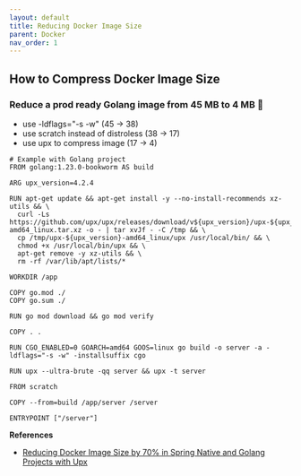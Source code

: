 ```yaml
---
layout: default
title: Reducing Docker Image Size
parent: Docker
nav_order: 1
---
```


## How to Compress Docker Image Size
###  Reduce a prod ready Golang image from 45 MB to 4 MB 🤯
* use -ldflags="-s -w" (45 -> 38)
* use scratch instead of distroless (38 -> 17)
* use upx to compress image (17 -> 4)

```shell
# Example with Golang project
FROM golang:1.23.0-bookworm AS build

ARG upx_version=4.2.4

RUN apt-get update && apt-get install -y --no-install-recommends xz-utils && \
  curl -Ls https://github.com/upx/upx/releases/download/v${upx_version}/upx-${upx_version}-amd64_linux.tar.xz -o - | tar xvJf - -C /tmp && \
  cp /tmp/upx-${upx_version}-amd64_linux/upx /usr/local/bin/ && \
  chmod +x /usr/local/bin/upx && \
  apt-get remove -y xz-utils && \
  rm -rf /var/lib/apt/lists/*

WORKDIR /app

COPY go.mod ./
COPY go.sum ./

RUN go mod download && go mod verify

COPY . .

RUN CGO_ENABLED=0 GOARCH=amd64 GOOS=linux go build -o server -a -ldflags="-s -w" -installsuffix cgo

RUN upx --ultra-brute -qq server && upx -t server

FROM scratch

COPY --from=build /app/server /server

ENTRYPOINT ["/server"]
```


**References**
* [Reducing Docker Image Size by 70% in Spring Native and Golang Projects with Upx](https://suaybsimsek58.medium.com/reducing-spring-native-and-golang-docker-image-size-by-70-with-upx-daf84e4f9227)